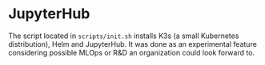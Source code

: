 # JupyterHub

The script located in `scripts/init.sh` installs K3s (a small Kubernetes distribution),
Helm and JupyterHub. It was done as an experimental feature considering possible MLOps or R&D an organization could look forward to.
